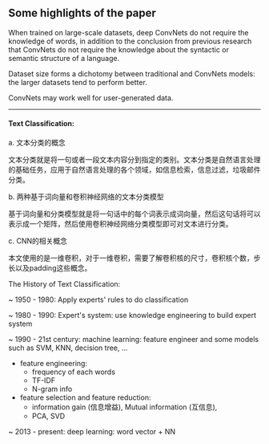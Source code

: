 ## Some highlights of the paper

When trained on large-scale datasets, deep ConvNets do not require the knowledge of words, in addition to the conclusion from previous research that ConvNets do not require the knowledge about the syntactic or semantic structure of a language. 

Dataset size forms a dichotomy between traditional and ConvNets models: the larger datasets tend to perform better.  

ConvNets may work well for user-generated data.  

---

#### Text Classification:

a.  文本分类的概念

文本分类就是将一句或者一段文本内容分到指定的类别。文本分类是自然语言处理的基础任务，应用于自然语言处理的各个领域，如信息检索，信息过滤，垃圾邮件分类。

b.  两种基于词向量和卷积神经网络的文本分类模型

基于词向量和分类模型就是将一句话中的每个词表示成词向量，然后这句话将可以表示成一个矩阵，然后使用卷积神经网络分类模型即可对文本进行分类。

c.  CNN的相关概念

本文使用的是一维卷积，对于一维卷积，需要了解卷积核的尺寸，卷积核个数，步长以及padding这些概念。

The History of Text Classification:

~ 1950 - 1980: Apply experts' rules to do classification 

~ 1980 - 1990: Expert's system: use knowledge engineering to build expert system

~ 1990 - 21st century: machine learning: feature engineer and some models such as SVM, KNN, decision tree, ...

- feature engineering: 
  - frequency of each words
  - TF-IDF
  - N-gram info
- feature selection and feature reduction:
  - information gain (信息增益), Mutual information (互信息),
  - PCA, SVD

~ 2013 - present: deep learning: word vector + NN